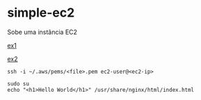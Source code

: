 # simple-ec2

Sobe uma instância EC2

[ex1](https://dev.to/emmanuelnk/part-3-simple-ec2-instance-awesome-aws-cdk-37ia)

[ex2](https://bobbyhadz.com/blog/aws-cdk-ec2-instance-example)


```
ssh -i ~/.aws/pems/<file>.pem ec2-user@<ec2-ip>

sudo su
echo "<h1>Hello World</h1>" /usr/share/nginx/html/index.html
```
